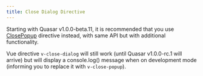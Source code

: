 ```yaml
---
title: Close Dialog Directive
---
```


Starting with Quasar v1.0.0-beta.11, it is recommended that you use [ClosePopup](/vue-directives/close-popup) directive instead, with same API but with additional functionality.

Vue directive `v-close-dialog` will still work (until Quasar v1.0.0-rc.1 will arrive) but will display a console.log() message when on development mode (informing you to replace it with `v-close-popup`).
